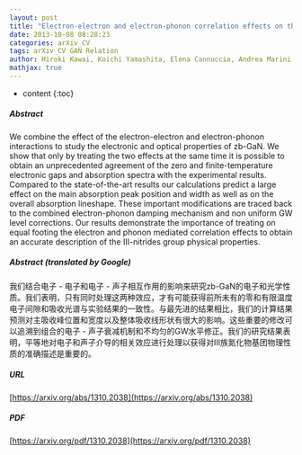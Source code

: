 ```yaml
---
layout: post
title: "Electron-electron and electron-phonon correlation effects on the finite temperature electronic and optical properties of zb-GaN"
date: 2013-10-08 08:28:23
categories: arXiv_CV
tags: arXiv_CV GAN Relation
author: Hiroki Kawai, Koichi Yamashita, Elena Cannuccia, Andrea Marini
mathjax: true
---
```


* content
{:toc}

##### Abstract
We combine the effect of the electron-electron and electron-phonon interactions to study the electronic and optical properties of zb-GaN. We show that only by treating the two effects at the same time it is possible to obtain an unprecedented agreement of the zero and finite-temperature electronic gaps and absorption spectra with the experimental results. Compared to the state-of-the-art results our calculations predict a large effect on the main absorption peak position and width as well as on the overall absorption lineshape. These important modifications are traced back to the combined electron-phonon damping mechanism and non uniform GW level corrections. Our results demonstrate the importance of treating on equal footing the electron and phonon mediated correlation effects to obtain an accurate description of the III-nitrides group physical properties.

##### Abstract (translated by Google)
我们结合电子 - 电子和电子 - 声子相互作用的影响来研究zb-GaN的电子和光学性质。我们表明，只有同时处理这两种效应，才有可能获得前所未有的零和有限温度电子间隙和吸收光谱与实验结果的一致性。与最先进的结果相比，我们的计算结果预测对主吸收峰位置和宽度以及整体吸收线形状有很大的影响。这些重要的修改可以追溯到组合的电子 - 声子衰减机制和不均匀的GW水平修正。我们的研究结果表明，平等地对电子和声子介导的相关效应进行处理以获得对III族氮化物基团物理性质的准确描述是重要的。

##### URL
[https://arxiv.org/abs/1310.2038](https://arxiv.org/abs/1310.2038)

##### PDF
[https://arxiv.org/pdf/1310.2038](https://arxiv.org/pdf/1310.2038)

